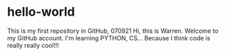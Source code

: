 # hello-world
This is my first repository in GitHub, 070921
Hi, this is Warren.
Welcome to my GitHub account.
I'm learning PYTHON, CS...
Because I think code is really really cool!!!

